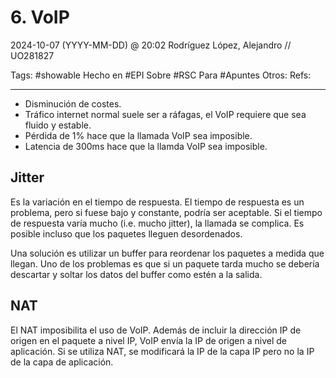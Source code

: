 # 6. VoIP
2024-10-07 (YYYY-MM-DD) @ 20:02
Rodríguez López, Alejandro // UO281827

Tags:
	#showable
	Hecho en #EPI
	Sobre #RSC
	Para #Apuntes
	Otros:
	Refs:
 
<hr>

- Disminución de costes.
- Tráfico internet normal suele ser a ráfagas, el VoIP requiere que sea fluido y estable.
- Pérdida de 1% hace que la llamada VoIP sea imposible.
- Latencia de 300ms hace que la llamda VoIP sea imposible.

## Jitter

Es la variación en el tiempo de respuesta.
El tiempo de respuesta es un problema, pero si fuese bajo y constante, podría ser aceptable.
Si el tiempo de respuesta varía mucho (i.e. mucho jitter), la llamada se complica.
Es posible incluso que los paquetes lleguen desordenados.

Una solución es utilizar un buffer para reordenar los paquetes a medida que llegan.
Uno de los problemas es que si un paquete tarda mucho se debería descartar y soltar los datos del buffer como estén a la salida.

## NAT

El NAT imposibilita el uso de VoIP.
Además de incluir la dirección IP de origen en el paquete a nivel IP, VoIP envía la IP de origen a nivel de aplicación.
Si se utiliza NAT, se modificará la IP de la capa IP pero no la IP de la capa de aplicación.
